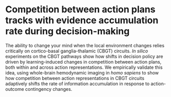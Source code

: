 # Competition between action plans tracks with evidence accumulation rate during decision-making
The ability to change your mind when the local environment changes relies critically on cortico-basal ganglia-thalamic (CBGT) circuits. _In silico_ experiments on the CBGT pathways show how shifts in decision policy are driven by learning-induced changes in competition between action plans, both within and across action representations. We empirically validate this idea, using whole-brain hemodynamic imaging in _homo sapiens_ to show how competition between action representations in CBGT circuits adaptively shifts the rate of information accumulation in response to action-outcome contingency changes.
